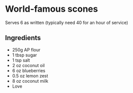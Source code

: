 # World-famous scones

Serves 6 as written (typically need 40 for an hour of service)

## Ingredients

+ 250g AP flour
+ 1 tbsp sugar
+ 1 tsp salt
+ 2 oz coconut oil
+ 6 oz blueberries
+ 0.5 oz lemon zest
+ 8 oz coconut milk
+ Love
